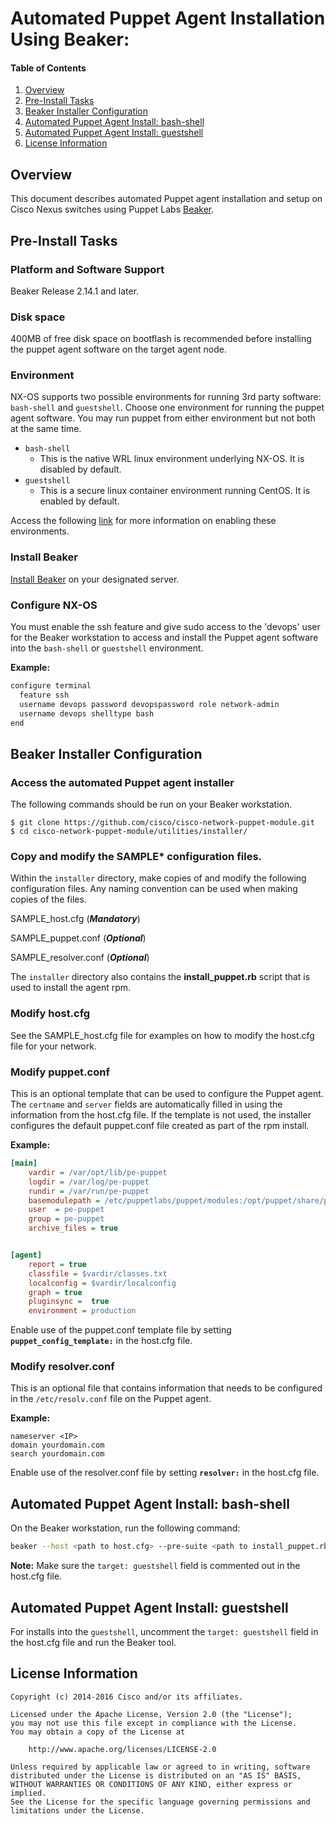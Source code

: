 # Automated Puppet Agent Installation Using Beaker:

#### Table of Contents

1. [Overview](#overview)
1. [Pre-Install Tasks](#pre-install)
1. [Beaker Installer Configuration](#beaker-install-config)
1. [Automated Puppet Agent Install: bash-shell](#install-bs)
1. [Automated Puppet Agent Install: guestshell](#install-gs)
1. [License Information](#license-information)

## <a name="overview">Overview</a>

This document describes automated Puppet agent installation and setup on Cisco Nexus switches using Puppet Labs [Beaker](https://github.com/puppetlabs/beaker/blob/master/README.md).

## <a name="pre-install">Pre-Install Tasks</a>

### Platform and Software Support

Beaker Release 2.14.1 and later.

### Disk space

400MB of free disk space on bootflash is recommended before installing the
puppet agent software on the target agent node.

### Environment
NX-OS supports two possible environments for running 3rd party software:
`bash-shell` and `guestshell`. Choose one environment for running the
puppet agent software. You may run puppet from either environment but not both
at the same time.

* `bash-shell`
  * This is the native WRL linux environment underlying NX-OS. It is disabled by default.
* `guestshell`
  * This is a secure linux container environment running CentOS. It is enabled by default.

Access the following [link](README-agent-install.md) for more information on enabling these environments.

### Install Beaker

[Install Beaker](https://github.com/puppetlabs/beaker/wiki/Beaker-Installation) on your designated server.

### Configure NX-OS

You must enable the ssh feature and give sudo access to the 'devops' user for the Beaker workstation to access and install the Puppet agent software into the `bash-shell` or `guestshell` environment.

**Example:**

~~~bash
configure terminal
  feature ssh
  username devops password devopspassword role network-admin
  username devops shelltype bash
end
~~~

## <a name="beaker-install-config">Beaker Installer Configuration</a>

### Access the automated Puppet agent installer

The following commands should be run on your Beaker workstation.

~~~
$ git clone https://github.com/cisco/cisco-network-puppet-module.git
$ cd cisco-network-puppet-module/utilities/installer/
~~~

### Copy and modify the SAMPLE* configuration files.

Within the `installer` directory, make copies of and modify the following configuration files. Any naming convention can be used when making copies of the files.

SAMPLE_host.cfg (***Mandatory***)

SAMPLE_puppet.conf (***Optional***)

SAMPLE_resolver.conf (***Optional***)

The `installer` directory also contains the **install_puppet.rb** script that is used to install the agent rpm.

### Modify host.cfg

See the SAMPLE_host.cfg file for examples on how to modify the host.cfg file for your network.

### Modify puppet.conf

This is an optional template that can be used to configure the Puppet agent. The `certname` and `server` fields are automatically filled in using the information from the host.cfg file. If the template is not used, the installer configures the default puppet.conf file created as part of the rpm install.

**Example:**

~~~ini
[main]
    vardir = /var/opt/lib/pe-puppet
    logdir = /var/log/pe-puppet
    rundir = /var/run/pe-puppet
    basemodulepath = /etc/puppetlabs/puppet/modules:/opt/puppet/share/puppet/modules
    user  = pe-puppet
    group = pe-puppet
    archive_files = true


[agent]
    report = true
    classfile = $vardir/classes.txt
    localconfig = $vardir/localconfig
    graph = true
    pluginsync =  true
    environment = production
~~~

Enable use of the puppet.conf template file by setting **`puppet_config_template:`** in the host.cfg file.

### Modify resolver.conf

This is an optional file that contains information that needs to be configured in the `/etc/resolv.conf` file on the Puppet agent.

**Example:**

~~~
nameserver <IP>
domain yourdomain.com
search yourdomain.com
~~~

Enable use of the resolver.conf file by setting **`resolver:`** in the host.cfg file.

## <a name="install-bs">Automated Puppet Agent Install: bash-shell</a>

On the Beaker workstation, run the following command:

~~~bash
beaker --host <path to host.cfg> --pre-suite <path to install_puppet.rb> --no-validate --no-config
~~~

**Note:** Make sure the `target: guestshell` field is commented out in the host.cfg file.

## <a name="install-gs">Automated Puppet Agent Install: guestshell</a>

For installs into the `guestshell`, uncomment the `target: guestshell` field in the host.cfg file and run the Beaker tool.

## <a name="license-information">License Information</a>

~~~
Copyright (c) 2014-2016 Cisco and/or its affiliates.

Licensed under the Apache License, Version 2.0 (the "License");
you may not use this file except in compliance with the License.
You may obtain a copy of the License at

    http://www.apache.org/licenses/LICENSE-2.0

Unless required by applicable law or agreed to in writing, software
distributed under the License is distributed on an "AS IS" BASIS,
WITHOUT WARRANTIES OR CONDITIONS OF ANY KIND, either express or implied.
See the License for the specific language governing permissions and
limitations under the License.
~~~
